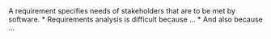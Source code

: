 <!-- 
Bits of information on the topic of Requirements.
-->

<seg def-requirement title="Requirement">
A requirement specifies needs of stakeholders that are to be met 
by software.
</seg>

<seg id="why-is-it-difficult" title="Why is it difficult?" tags="level3">
* Requirements analysis is difficult because ...
* And also because ...
</seg>
 
